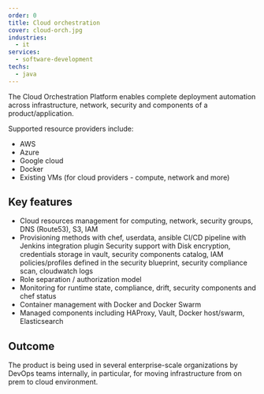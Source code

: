 ```yaml
---
order: 0
title: Cloud orchestration
cover: cloud-orch.jpg
industries:
  - it
services:
  - software-development
techs:
  - java
---
```

The Cloud Orchestration Platform enables complete deployment automation across infrastructure, network, security and components of a product/application.

Supported resource providers include:

* AWS
* Azure
* Google cloud
* Docker
* Existing VMs (for cloud providers - compute, network and more)

##  Key features

* Cloud resources management for computing, network, security groups, DNS (Route53), S3, IAM
* Provisioning methods with chef, userdata, ansible
    CI/CD pipeline with Jenkins integration plugin
    Security support with Disk encryption, credentials storage in vault, security components catalog, IAM policies/profiles defined in the security blueprint, security compliance scan, cloudwatch logs
* Role separation / authorization model
* Monitoring for runtime state, compliance, drift, security components and chef status
* Container management with Docker and Docker Swarm
* Managed components including HAProxy, Vault, Docker host/swarm, Elasticsearch

## Outcome

The product is being used in several enterprise-scale organizations by DevOps teams internally, in particular, for moving infrastructure from on prem to cloud environment.
